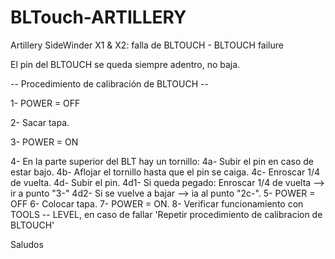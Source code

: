 # BLTouch-ARTILLERY
Artillery SideWinder X1 &amp; X2: falla de BLTOUCH - BLTOUCH failure

El pin del BLTOUCH se queda siempre adentro, no baja.

-- Procedimiento de calibración de BLTOUCH --

1- POWER = OFF 

2- Sacar tapa.

3- POWER = ON

4- En la parte superior del BLT hay un tornillo:
  4a- Subir el pin en caso de estar bajo.
  4b- Aflojar el tornillo hasta que el pin se caiga.
  4c- Enroscar 1/4 de vuelta.
  4d- Subir el pin.
    4d1- Si queda pegado: Enroscar 1/4 de vuelta --> ir a punto "3-"
    4d2- Si se vuelve a bajar --> ia al punto "2c-".
5- POWER = OFF 
6- Colocar tapa.
7- POWER = ON.
8- Verificar funcionamiento con TOOLS -- LEVEL, en caso de fallar 'Repetir procedimiento de calibracion de BLTOUCH'

Saludos
